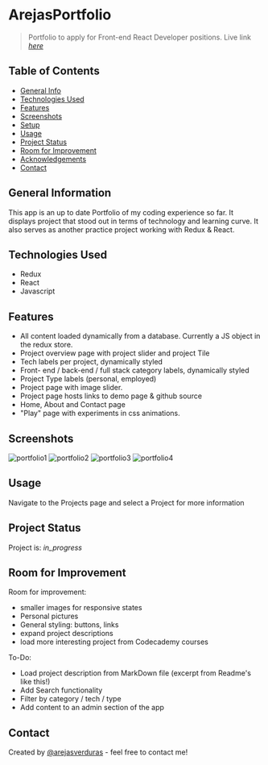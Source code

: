 # ArejasPortfolio
> Portfolio to apply for Front-end React Developer positions.
> Live link [_here_](https://arejasportfolio.surge.sh)

## Table of Contents
* [General Info](#general-information)
* [Technologies Used](#technologies-used)
* [Features](#features)
* [Screenshots](#screenshots)
* [Setup](#setup)
* [Usage](#usage)
* [Project Status](#project-status)
* [Room for Improvement](#room-for-improvement)
* [Acknowledgements](#acknowledgements)
* [Contact](#contact)


## General Information
This app is an up to date Portfolio of my coding experience so far. It displays project that stood out in terms of technology and learning  curve. It also serves as another practice project working with Redux & React.

## Technologies Used
- Redux 
- React
- Javascript

## Features
- All content loaded dynamically from a database. Currently a JS object in the redux store.
- Project overview page with project slider and project Tile
- Tech labels per project, dynamically styled
- Front- end / back-end /  full stack category labels, dynamically styled
- Project Type labels (personal, employed)
- Project page with image slider. 
- Project page hosts links to demo page & github source
- Home, About and Contact page
- "Play" page with experiments in css animations.


## Screenshots
![portfolio1](https://user-images.githubusercontent.com/62893479/187303676-4c64a979-09f6-482a-9513-2e3f10f4f733.png)
![portfolio2](https://user-images.githubusercontent.com/62893479/187303680-63388946-2506-4309-aee2-1c591648d5af.png)
![portfolio3](https://user-images.githubusercontent.com/62893479/187303683-ca93ea5e-2844-4147-b8a0-143226d91e4a.png)
![portfolio4](https://user-images.githubusercontent.com/62893479/187303687-27a95653-aacf-4bbb-b622-21e2ff6d817e.png)

## Usage
Navigate to the Projects page and select a Project for more information

## Project Status
Project is:  _in_progress_ 

## Room for Improvement

Room for improvement:
- smaller images for responsive states
- Personal pictures
- General styling: buttons, links
- expand project descriptions
- load more interesting project from Codecademy courses

To-Do: 
- Load project description from MarkDown file (excerpt from Readme's like this!) 
- Add Search functionality
- Filter by category / tech / type 
- Add content to an admin section of the app

## Contact
Created by [@arejasverduras](https://arejasportfolio.surge.sh/) - feel free to contact me!
